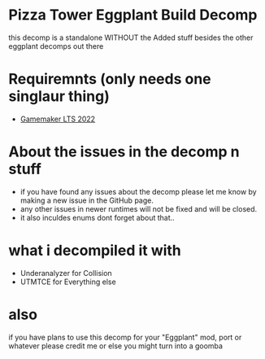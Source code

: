 # Pizza Tower Eggplant Build Decomp
this decomp is a standalone WITHOUT the Added stuff besides the other eggplant decomps out there
# Requiremnts (only needs one singlaur thing)
- [Gamemaker LTS 2022](https://gamemaker.io/en/download/windows/lts/GameMaker.exe)<br/>
# About the issues in the decomp n stuff
- if you have found any issues about the decomp please let me know by making a new issue in the GitHub page.
- any other issues in newer runtimes will not be fixed and will be closed.
- it also inculdes enums dont forget about that..
# what i decompiled it with
- Underanalyzer for Collision
- UTMTCE for Everything else
# also
if you have plans to use this decomp for your "Eggplant" mod, port or whatever please credit me or else you might turn into a goomba
